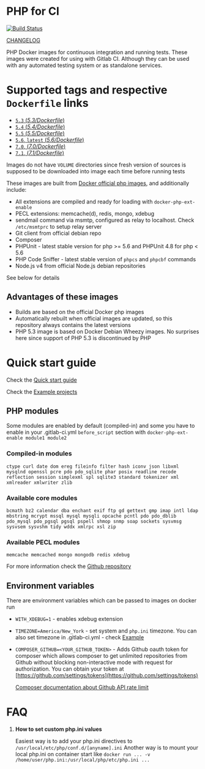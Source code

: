 # PHP for CI

[![Build Status](https://travis-ci.org/TetraWeb/docker.svg?branch=master)](https://travis-ci.org/TetraWeb/docker)

[CHANGELOG](https://github.com/TetraWeb/docker/blob/master/CHANGELOG.md)

PHP Docker images for continuous integration and running tests. These images were created for using with Gitlab CI.
Although they can be used with any automated testing system or as standalone services.

# Supported tags and respective `Dockerfile` links

-	[`5.3` (*5.3/Dockerfile*)](https://github.com/TetraWeb/docker/blob/master/php/5.3/Dockerfile)
-	[`5.4` (*5.4/Dockerfile*)](https://github.com/TetraWeb/docker/blob/master/php/5.4/Dockerfile)
-	[`5.5` (*5.5/Dockerfile*)](https://github.com/TetraWeb/docker/blob/master/php/5.5/Dockerfile)
-	[`5.6`, `latest` (*5.6/Dockerfile*)](https://github.com/TetraWeb/docker/blob/master/php/Dockerfile)
-	[`7.0`, (*7.0/Dockerfile*)](https://github.com/TetraWeb/docker/blob/master/php/7.0/Dockerfile)
-	[`7.1`, (*7.1/Dockerfile*)](https://github.com/TetraWeb/docker/blob/master/php/7.1/Dockerfile)


Images do not have `VOLUME` directories since fresh version of sources is supposed to be downloaded into image each time before running tests

These images are built from [Docker official php images](https://registry.hub.docker.com/_/php/), and additionally include:

 - All extensions are compiled and ready for loading with `docker-php-ext-enable`
 - PECL extensions: memcache(d), redis, mongo, xdebug
 - sendmail command via msmtp, configured as relay to localhost. Check `/etc/msmtprc` to setup relay server
 - Git client from official debian repo
 - Composer
 - PHPUnit - latest stable version for php >= 5.6 and PHPUnit 4.8 for php < 5.6
 - PHP Code Sniffer - latest stable version of `phpcs` and `phpcbf` commands
 - Node.js v4 from official Node.js debian repositories

See below for details

## Advantages of these images

 - Builds are based on the official Docker php images
 - Automatically rebuilt when official images are updated, so this repository always contains the latest versions
 - PHP 5.3 image is based on Docker Debian Wheezy images. No surprises here since support of PHP 5.3 is discontinued by PHP

# Quick start guide

Check the [Quick start guide](https://github.com/TetraWeb/docker/blob/master/README.md#quick-start)

Check the [Example projects](https://github.com/TetraWeb/docker/tree/master/examples)

## PHP modules
Some modules are enabled by default (compiled-in) and some you have to enable in your .gitlab-ci.yml `before_script` section with `docker-php-ext-enable module1 module2`

### Compiled-in modules
```
ctype curl date dom ereg fileinfo filter hash iconv json libxml mysqlnd openssl pcre pdo pdo_sqlite phar posix readline recode reflection session simplexml spl sqlite3 standard tokenizer xml xmlreader xmlwriter zlib
```

### Available core modules
```
bcmath bz2 calendar dba enchant exif ftp gd gettext gmp imap intl ldap mbstring mcrypt mssql mysql mysqli opcache pcntl pdo pdo_dblib pdo_mysql pdo_pgsql pgsql pspell shmop snmp soap sockets sysvmsg sysvsem sysvshm tidy wddx xmlrpc xsl zip
```

### Available PECL modules
```
memcache memcached mongo mongodb redis xdebug
```

For more information check the [Github repository](https://github.com/TetraWeb/docker/)

## Environment variables

There are environment variables which can be passed to images on docker run

 - `WITH_XDEBUG=1` - enables xdebug extension
 - `TIMEZONE=America/New_York` - set system and `php.ini` timezone. You can also set timezone in .gitlab-ci.yml - check [Example](https://github.com/TetraWeb/docker/blob/master/examples/purephp/.gitlab-ci.yml)
 - `COMPOSER_GITHUB=<YOUR_GITHUB_TOKEN>` - Adds Github oauth token for composer which allows composer to get unlimited repositories from Github without blocking non-interactive mode with request for authorization. You can obtain your token at [https://github.com/settings/tokens](https://github.com/settings/tokens)

    [Composer documentation about Github API rate limit](https://getcomposer.org/doc/articles/troubleshooting.md#api-rate-limit-and-oauth-tokens)

# FAQ

1. **How to set custom php.ini values**

   Easiest way is to add your php.ini directives to `/usr/local/etc/php/conf.d/[anyname].ini`
   Another way is to mount your local php.ini on container start like `docker run ... -v /home/user/php.ini:/usr/local/php/etc/php.ini ...`
